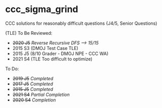 # ccc_sigma_grind

CCC solutions for reasonably difficult questions {J4/5, Senior Questions)

(TLE) To Be Reviewed:
- ~~2020 J5~~ *Reverse Recursive DFS --> 15/15*
- 2015 S3 (DMOJ Test Case TLE)
- 2015 J5 (8/10 Grader - DMOJ NPE - CCC WA)
- 2021 S4 (TLE Too difficult to optimize)

To Do:
- ~~2019 J5~~ *Completed*
- ~~2017 J5~~ *Completed*
- ~~2015 J5~~ *Completed*
- ~~2021 S4~~ *Partial Completion*
- ~~2020 S4~~ *Completion*
